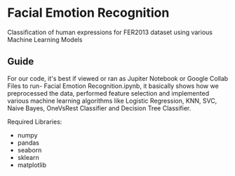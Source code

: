 # Facial Emotion Recognition

Classification of human expressions for FER2013 dataset using various Machine Learning Models

## Guide

For our code, it's best if viewed or ran as Jupiter Notebook or Google Collab
Files to run- Facial Emotion Recognition.ipynb, it basically shows how we preprocessed the data, performed feature selection and implemented various machine learning algorithms like Logistic Regression, KNN, SVC, Naive Bayes, OneVsRest Classifier and Decision Tree Classifier.

Required Libraries:
- numpy
- pandas
- seaborn
- sklearn
- matplotlib
